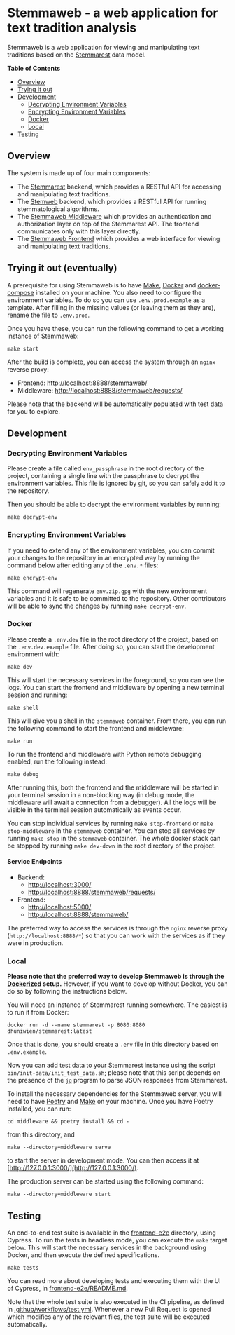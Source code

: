# Stemmaweb - a web application for text tradition analysis

Stemmaweb is a web application for viewing and manipulating text traditions based on
the [Stemmarest](http://dhuniwien.github.io/tradition_repo/) data model.

**Table of Contents**

- [Overview](#overview)
- [Trying it out](#trying-it-out--eventually-)
- [Development](#development)
    - [Decrypting Environment Variables](#decrypting-environment-variables)
    - [Encrypting Environment Variables](#encrypting-environment-variables)
    - [Docker](#docker)
    - [Local](#local)
- [Testing](#testing)

## Overview

The system is made up of four main components:

- The [Stemmarest](http://dhuniwien.github.io/tradition_repo/) backend, which
  provides a RESTful API for accessing and manipulating text traditions.
- The [Stemweb](https://github.com/DHUniWien/Stemweb) backend, which
  provides a RESTful API for running stemmatological algorithms.
- The [Stemmaweb Middleware](./middleware/README.md) which provides an authentication and authorization
  layer on top of the Stemmarest API. The frontend communicates only with this layer directly.
- The [Stemmaweb Frontend](./frontend/README.md) which provides a web interface for
  viewing and manipulating text traditions.

## Trying it out (eventually)

A prerequisite for using Stemmaweb is to have [Make](https://www.gnu.org/software/make/),
[Docker](https://www.docker.com/) and [docker-compose](https://docs.docker.com/compose/) installed on your machine. You
also need to configure the environment variables. To do so you can use `.env.prod.example` as a template. After filling
in the missing values (or leaving them as they are), rename the file to `.env.prod`.

Once you have these, you can run the following command to get a working instance of Stemmaweb:

```shell
make start
```

After the build is complete, you can access the system through an `nginx` reverse proxy:

- Frontend: [http://localhost:8888/stemmaweb/](http://localhost:8888/stemmaweb/)
- Middleware: [http://localhost:8888/stemmaweb/requests/]([http://localhost:8888/stemmaweb/requests/)

Please note that the backend will be automatically populated with test data for you to explore.

## Development

### Decrypting Environment Variables

Please create a file called `env_passphrase` in the root directory of the project, containing a single line with the
passphrase to decrypt the environment variables. This file is ignored by git, so you can safely add it to the
repository.

Then you should be able to decrypt the environment variables by running:

```shell
make decrypt-env
```

### Encrypting Environment Variables

If you need to extend any of the environment variables, you can commit your changes to the repository in an encrypted
way by running the command below after editing any of the `.env.*` files:

```shell
make encrypt-env
```

This command will regenerate `env.zip.gpg` with the new environment variables and it is safe to be committed to the
repository. Other contributors will be able to sync the changes by running `make decrypt-env`.

### Docker

Please create a `.env.dev` file in the root directory of the project, based on the `.env.dev.example` file. After doing
so, you can start the development environment with:

```shell
make dev
```

This will start the necessary services in the foreground, so you can see the logs. You can start the frontend and
middleware
by opening a new terminal session and running:

```shell
make shell
```

This will give you a shell in the `stemmaweb` container. From there, you can run the following command to start the
frontend and middleware:

```shell
make run
```

To run the frontend and middleware with Python remote debugging enabled, run the following instead:

```shell
make debug
```

After running this, both the frontend and the middleware will be started in your terminal session in a non-blocking way (in debug mode, the middleware will await a connection from a debugger).
All the logs will be visible in the terminal session automatically as events occur.

You can stop individual services by running `make stop-frontend` or `make stop-middleware` in the `stemmaweb` container.
You can stop all services by running `make stop` in the `stemmaweb` container. The whole docker stack can be stopped by
running `make dev-down` in the root directory of the project.

#### Service Endpoints

- Backend:
    - [http://localhost:3000/](http://localhost:3000/)
    - [http://localhost:8888/stemmaweb/requests/](http://localhost:8888/stemmaweb/requests/)
- Frontend:
    - [http://localhost:5000/](http://localhost:5000/)
    - [http://localhost:8888/stemmaweb/](http://localhost:8888/stemmaweb/)

The preferred way to access the services is through the `nginx` reverse proxy (`http://localhost:8888/*`) so that you
can work with the services as if they were in production.

### Local

**Please note that the preferred way to develop Stemmaweb is through the [Dockerized](https://www.docker.com/) setup.**
However, if you want to develop without Docker, you can do so by following the instructions below.

You will need an instance of Stemmarest running somewhere. The easiest is to run it from Docker:

```shell
docker run -d --name stemmarest -p 8080:8080 dhuniwien/stemmarest:latest
```

Once that is done, you should create a `.env` file in this directory based on `.env.example`.

Now you can add test data to your Stemmarest instance using the script `bin/init-data/init_test_data.sh`; please note
that this script depends on the presence of the [`jq`](https://stedolan.github.io/jq/) program to parse JSON responses
from Stemmarest.

To install the necessary dependencies for the Stemmaweb server, you will need to
have [Poetry](https://python-poetry.org/) and [Make](https://www.gnu.org/software/make/) on your machine. Once you have
Poetry installed, you can run:

```shell
cd middleware && poetry install && cd -
```

from this directory, and

```shell
make --directory=middleware serve
```

to start the server in development mode. You can then access it at [http://127.0.0.1:3000/](http://127.0.0.1:3000/).

The production server can be started using the following command:

```shell
make --directory=middleware start
```

## Testing

An end-to-end test suite is available in the [frontend-e2e](frontend-e2e) directory, using Cypress. To run the tests in
headless mode, you can execute the `make` target below. This will start the necessary services in the background using
Docker, and then execute the defined specifications.

```shell
make tests
```

You can read more about developing tests and executing them with the UI of Cypress,
in [frontend-e2e/README.md](frontend-e2e/README.md).

Note that the whole test suite is also executed in the CI pipeline, as defined
in [.github/workflows/test.yml](.github/workflows/test.yml). Whenever a new Pull Request is opened which modifies any of
the relevant files, the test suite will be executed automatically.